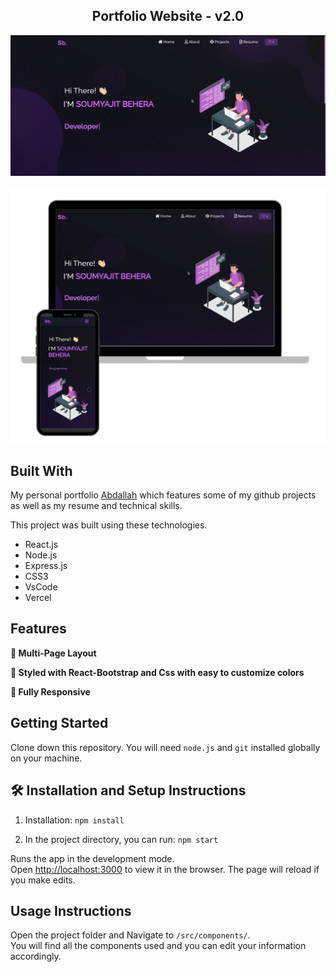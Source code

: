 <h2 align="center">
  Portfolio Website - v2.0<br/>

</h2>
<div align="center">
  <img alt="Demo" src="./Images/readme-img.png" />
</div>

<br/>

<center>
  <img alt="Demo" src="./Images/readme-img1.png" />
</center>



## Built With

My personal portfolio <a href="https://abdallahosama55.github.io/Abdallah-Osama-portfolio/" target="_blank">Abdallah</a> which features some of my github projects as well as my resume and technical skills.<br/>

This project was built using these technologies.

- React.js
- Node.js
- Express.js
- CSS3
- VsCode
- Vercel

## Features

**📖 Multi-Page Layout**

**🎨 Styled with React-Bootstrap and Css with easy to customize colors**

**📱 Fully Responsive**

## Getting Started

Clone down this repository. You will need `node.js` and `git` installed globally on your machine.

## 🛠 Installation and Setup Instructions

1. Installation: `npm install`

2. In the project directory, you can run: `npm start`

Runs the app in the development mode.\
Open [http://localhost:3000](http://localhost:3000) to view it in the browser.
The page will reload if you make edits.

## Usage Instructions

Open the project folder and Navigate to `/src/components/`. <br/>
You will find all the components used and you can edit your information accordingly.

